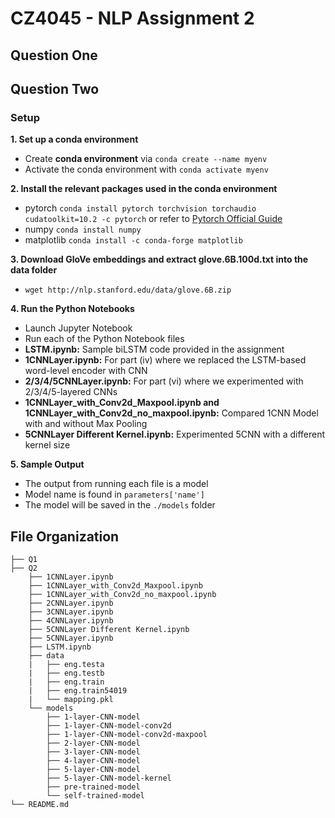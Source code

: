 # CZ4045 - NLP Assignment 2

## Question One

## Question Two

### Setup
**1. Set up a conda environment**
- Create **conda environment** via `conda create --name myenv`
- Activate the conda environment with `conda activate myenv`

**2. Install the relevant packages used in the conda environment**
- pytorch `conda install pytorch torchvision torchaudio cudatoolkit=10.2 -c pytorch` or refer to [Pytorch Official Guide](https://pytorch.org/)
- numpy `conda install numpy`
- matplotlib `conda install -c conda-forge matplotlib`

**3. Download GloVe embeddings and extract glove.6B.100d.txt into the data folder**
- `wget http://nlp.stanford.edu/data/glove.6B.zip`

**4. Run the Python Notebooks**
- Launch Jupyter Notebook
- Run each of the Python Notebook files
- **LSTM.ipynb:** Sample biLSTM code provided in the assignment
- **1CNNLayer.ipynb:** For part (iv) where we replaced the LSTM-based word-level encoder with CNN
- **2/3/4/5CNNLayer.ipynb:** For part (vi) where we experimented with 2/3/4/5-layered CNNs
- **1CNNLayer_with_Conv2d_Maxpool.ipynb and 1CNNLayer_with_Conv2d_no_maxpool.ipynb:** Compared 1CNN Model with and without Max Pooling
- **5CNNLayer Different Kernel.ipynb:** Experimented 5CNN with a different kernel size

**5. Sample Output**
- The output from running each file is a model
- Model name is found in `parameters['name']`
- The model will be saved in the `./models` folder

## File Organization
```
├── Q1
├── Q2
    ├── 1CNNLayer.ipynb
    ├── 1CNNLayer_with_Conv2d_Maxpool.ipynb
    ├── 1CNNLayer_with_Conv2d_no_maxpool.ipynb
    ├── 2CNNLayer.ipynb
    ├── 3CNNLayer.ipynb
    ├── 4CNNLayer.ipynb
    ├── 5CNNLayer Different Kernel.ipynb
    ├── 5CNNLayer.ipynb
    ├── LSTM.ipynb
    ├── data
    |   ├── eng.testa
    |   ├── eng.testb
    |   ├── eng.train
    |   ├── eng.train54019
    |   └── mapping.pkl
    └── models
        ├── 1-layer-CNN-model
        ├── 1-layer-CNN-model-conv2d
        ├── 1-layer-CNN-model-conv2d-maxpool
        ├── 2-layer-CNN-model
        ├── 3-layer-CNN-model
        ├── 4-layer-CNN-model
        ├── 5-layer-CNN-model
        ├── 5-layer-CNN-model-kernel
        ├── pre-trained-model
        └── self-trained-model
└── README.md
```
